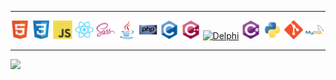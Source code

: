 

<hr> 

[<img alt="HTML5"       width="6%" src="https://raw.githubusercontent.com/devicons/devicon/master/icons/html5/html5-original.svg" />](https://www.google.com/search?&q=html5)
[<img alt="CSS3"        width="6%" src="https://raw.githubusercontent.com/devicons/devicon/master/icons/css3/css3-original.svg" />](https://www.google.com/search?&q=css3)
[<img alt="JavaScript"  width="6%" src="https://raw.githubusercontent.com/devicons/devicon/master/icons/javascript/javascript-original.svg" />](https://www.google.com/search?&q=Javascript)
[<img alt="React"   width="6%" src="https://github.com/devicons/devicon/blob/master/icons/react/react-original.svg" />](https://www.google.com/search?&q=React)
[<img alt="Sass"    width="6%" src="https://raw.githubusercontent.com/devicons/devicon/master/icons/sass/sass-original.svg" />](https://www.google.com/search?&q=Sass)
[<img alt="Java"    width="6%" src="https://raw.githubusercontent.com/devicons/devicon/master/icons/java/java-original.svg" />](https://www.google.com/search?&q=Java)
[<img alt="PHP"     width="6%" src="https://raw.githubusercontent.com/devicons/devicon/master/icons/php/php-original.svg" />](https://www.google.com/search?&q=PHP)
[<img alt="C"       width="6%" src="https://raw.githubusercontent.com/devicons/devicon/master/icons/c/c-original.svg" />](https://www.google.com/search?&q=C)
[<img alt="C++"     width="6%" src="https://raw.githubusercontent.com/devicons/devicon/master/icons/cplusplus/cplusplus-original.svg" />](https://www.google.com/search?&q=Cpluplus)
[<img alt="Delphi"     width="6%" src="https://www.embarcadero.com/images/logos/logo-page/Delphi_FINAL_ICONS_1024.png" />](https://www.embarcadero.com/br/)
[<img alt="Csharp"  width="6%" src="https://github.com/devicons/devicon/blob/master/icons/csharp/csharp-original.svg" />](https://www.google.com/search?&q=Csharp)
[<img alt="Python"  width="6%" src="https://github.com/devicons/devicon/blob/master/icons/python/python-original.svg" />](https://www.google.com/search?&q=Python)
[<img alt="Git"     width="6%" src="https://raw.githubusercontent.com/devicons/devicon/master/icons/git/git-original.svg" />](https://www.google.com/search?&q=Git)
[<img alt="MySQL"   width="6%" src="https://raw.githubusercontent.com/devicons/devicon/master/icons/mysql/mysql-original-wordmark.svg" />](https://www.google.com/search?&q=MySQL)


<hr>

<img src="https://img.shields.io/badge/2021-F%C3%A1bio%20Marotti-red" />


  
      
<!---


[<img alt="Photoshop"   width="6%" src="https://github.com/devicons/devicon/blob/master/icons/photoshop/photoshop-plain.svg" />](https://www.google.com/search?&q=Photoshop)

[<img alt="Ilustrator"  width="6%" src="https://github.com/devicons/devicon/blob/master/icons/illustrator/illustrator-plain.svg" />](https://www.google.com/search?&q=Ilustrator)

# R
[<img alt="R"       width="6%" src="https://github.com/devicons/devicon/blob/master/icons/r/r-original.svg" />](https://www.google.com/search?&q=R)

# MongoDB
[<img alt="MongoDB" width="6%" src="https://raw.githubusercontent.com/devicons/devicon/master/icons/mongodb/mongodb-original-wordmark.svg" />](https://www.google.com/search?&q=MongoDB)

# Visitas
![](https://visitor-badge.glitch.me/badge?page_id=fabiomarotti.fabiomarotti)

# Git  Hub
<a href="https://github.com/fabiomarotti" alt="GitHub"><img src="https://img.shields.io/badge/-GitHub-000?style=flat-square&logo=Github&logoColor=white" /></a>

# Referências
https://github.com/devicons
--->
